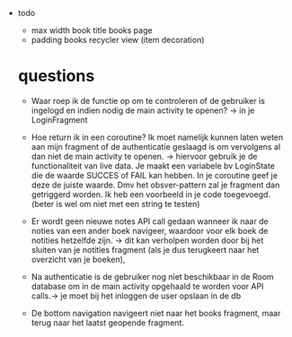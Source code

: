 - todo

  - max width book title books page
  - padding books recycler view (item decoration)
  
  # questions
  
  - Waar roep ik de functie op om te controleren of de gebruiker is ingelogd en indien nodig de main activity te openen? -> in je LoginFragment
  
  - Hoe return ik in een coroutine? Ik moet namelijk kunnen laten weten aan mijn fragment of de authenticatie geslaagd is om vervolgens al dan niet de main activity te openen.
    -> hiervoor gebruik je de functionaliteit van live data. Je maakt een variabele bv LoginState die de waarde SUCCES of FAIL kan hebben. In je coroutine geef je deze de juiste waarde. Dmv het obsver-pattern zal je fragment dan getriggerd worden. 
    Ik heb een voorbeeld in je code toegevoegd. (beter is wel om niet met een string te testen)
  
  - Er wordt geen nieuwe notes API call gedaan wanneer ik naar de noties van een ander boek navigeer, waardoor voor elk boek de notities hetzelfde zijn. -> dit kan verholpen worden door bij het sluiten van je notities fragment (als je dus terugkeert naar het overzicht van je boeken), 
  
  - Na authenticatie is de gebruiker nog niet beschikbaar in de Room database om in de main activity opgehaald te worden voor API calls.-> je moet bij het inloggen de user opslaan in de db
  
  - De bottom navigation navigeert niet naar het books fragment, maar terug naar het laatst geopende fragment. 